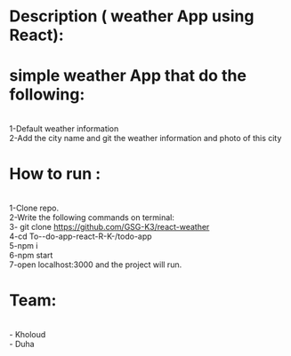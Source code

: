 
# Description ( weather App using React):

  

# simple weather App that do the following:
<br> 1-Default weather information
<br> 2-Add the city name and git the weather information and photo of this city 


 # How to run :
<br> 1-Clone repo.
<br> 2-Write the following commands on terminal:
<br> 3- git clone https://github.com/GSG-K3/react-weather
<br> 4-cd To--do-app-react-R-K-/todo-app
<br> 5-npm i
<br> 6-npm start
<br> 7-open localhost:3000 and the project will run.


# Team:
 <br> - Kholoud
<br> - Duha  

